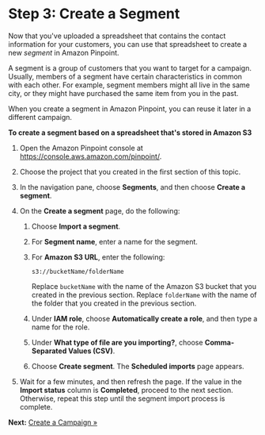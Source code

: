 # Step 3: Create a Segment<a name="tutorials-send-an-email-create-segment"></a>

Now that you've uploaded a spreadsheet that contains the contact information for your customers, you can use that spreadsheet to create a new *segment* in Amazon Pinpoint\.

A segment is a group of customers that you want to target for a campaign\. Usually, members of a segment have certain characteristics in common with each other\. For example, segment members might all live in the same city, or they might have purchased the same item from you in the past\. 

When you create a segment in Amazon Pinpoint, you can reuse it later in a different campaign\.

**To create a segment based on a spreadsheet that's stored in Amazon S3**

1. Open the Amazon Pinpoint console at [https://console\.aws\.amazon\.com/pinpoint/](https://console.aws.amazon.com/pinpoint/)\.

1. Choose the project that you created in the first section of this topic\.

1. In the navigation pane, choose **Segments**, and then choose **Create a segment**\.

1. On the **Create a segment** page, do the following:

   1. Choose **Import a segment**\.

   1. For **Segment name**, enter a name for the segment\.

   1. For **Amazon S3 URL**, enter the following:

      ```
      s3://bucketName/folderName
      ```

      Replace `bucketName` with the name of the Amazon S3 bucket that you created in the previous section\. Replace `folderName` with the name of the folder that you created in the previous section\.

   1. Under **IAM role**, choose **Automatically create a role**, and then type a name for the role\.

   1. Under **What type of file are you importing?**, choose **Comma\-Separated Values \(CSV\)**\.

   1. Choose **Create segment**\. The **Scheduled imports** page appears\.

1. Wait for a few minutes, and then refresh the page\. If the value in the **Import status** column is **Completed**, proceed to the next section\. Otherwise, repeat this step until the segment import process is complete\.

**Next:** [Create a Campaign »](tutorials-send-an-email-create-campaign.md)
